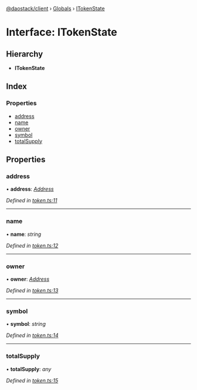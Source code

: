 [@daostack/client](../README.md) › [Globals](../globals.md) › [ITokenState](itokenstate.md)

# Interface: ITokenState

## Hierarchy

* **ITokenState**

## Index

### Properties

* [address](itokenstate.md#address)
* [name](itokenstate.md#name)
* [owner](itokenstate.md#owner)
* [symbol](itokenstate.md#symbol)
* [totalSupply](itokenstate.md#totalsupply)

## Properties

###  address

• **address**: *[Address](../globals.md#address)*

*Defined in [token.ts:11](https://github.com/daostack/client/blob/3f46a94/src/token.ts#L11)*

___

###  name

• **name**: *string*

*Defined in [token.ts:12](https://github.com/daostack/client/blob/3f46a94/src/token.ts#L12)*

___

###  owner

• **owner**: *[Address](../globals.md#address)*

*Defined in [token.ts:13](https://github.com/daostack/client/blob/3f46a94/src/token.ts#L13)*

___

###  symbol

• **symbol**: *string*

*Defined in [token.ts:14](https://github.com/daostack/client/blob/3f46a94/src/token.ts#L14)*

___

###  totalSupply

• **totalSupply**: *any*

*Defined in [token.ts:15](https://github.com/daostack/client/blob/3f46a94/src/token.ts#L15)*
